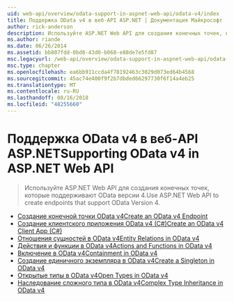 ```yaml
---
uid: web-api/overview/odata-support-in-aspnet-web-api/odata-v4/index
title: Поддержка OData v4 в веб-API ASP.NET | Документация Майкрософт
author: rick-anderson
description: Используйте ASP.NET Web API для создания конечных точек, которые поддерживают OData версии 4.
ms.author: riande
ms.date: 06/26/2014
ms.assetid: bb807fdd-0bd8-43d0-b068-e88de7e5fd87
msc.legacyurl: /web-api/overview/odata-support-in-aspnet-web-api/odata-v4
msc.type: chapter
ms.openlocfilehash: ea6bb911ccda4f78192463c3029d073ed64b4568
ms.sourcegitcommit: 45ac74e400f9f2b7dbded66297730f6f14a4eb25
ms.translationtype: MT
ms.contentlocale: ru-RU
ms.lasthandoff: 08/16/2018
ms.locfileid: "48255660"
---
```

<a name="supporting-odata-v4-in-aspnet-web-api"></a><span data-ttu-id="4e711-103">Поддержка OData v4 в веб-API ASP.NET</span><span class="sxs-lookup"><span data-stu-id="4e711-103">Supporting OData v4 in ASP.NET Web API</span></span>
====================
> <span data-ttu-id="4e711-104">Используйте ASP.NET Web API для создания конечных точек, которые поддерживают OData версии 4.</span><span class="sxs-lookup"><span data-stu-id="4e711-104">Use ASP.NET Web API to create endpoints that support OData Version 4.</span></span>


- [<span data-ttu-id="4e711-105">Создание конечной точки OData v4</span><span class="sxs-lookup"><span data-stu-id="4e711-105">Create an OData v4 Endpoint</span></span>](create-an-odata-v4-endpoint.md)
- [<span data-ttu-id="4e711-106">Создание клиентского приложения OData v4 (C#)</span><span class="sxs-lookup"><span data-stu-id="4e711-106">Create an OData v4 Client App (C#)</span></span>](create-an-odata-v4-client-app.md)
- [<span data-ttu-id="4e711-107">Отношения сущностей в OData v4</span><span class="sxs-lookup"><span data-stu-id="4e711-107">Entity Relations in OData v4</span></span>](entity-relations-in-odata-v4.md)
- [<span data-ttu-id="4e711-108">Действия и функции в OData v4</span><span class="sxs-lookup"><span data-stu-id="4e711-108">Actions and Functions in OData v4</span></span>](odata-actions-and-functions.md)
- [<span data-ttu-id="4e711-109">Включение в OData v4</span><span class="sxs-lookup"><span data-stu-id="4e711-109">Containment in OData v4</span></span>](odata-containment-in-web-api-22.md)
- [<span data-ttu-id="4e711-110">Создание единичного экземпляра в OData v4</span><span class="sxs-lookup"><span data-stu-id="4e711-110">Create a Singleton in OData v4</span></span>](using-a-singleton-in-an-odata-endpoint-in-web-api-22.md)
- [<span data-ttu-id="4e711-111">Открытые типы в OData v4</span><span class="sxs-lookup"><span data-stu-id="4e711-111">Open Types in OData v4</span></span>](use-open-types-in-odata-v4.md)
- [<span data-ttu-id="4e711-112">Наследование сложного типа в OData v4</span><span class="sxs-lookup"><span data-stu-id="4e711-112">Complex Type Inheritance in OData v4</span></span>](complex-type-inheritance-in-odata-v4.md)
